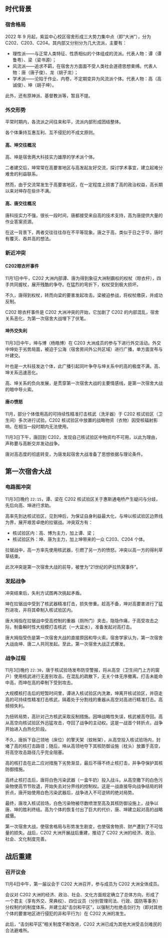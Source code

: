 ## 时代背景

### 宿舍格局

2022 年 9 月起，紫监中心校区宿舍形成三大势力集中点（即“大洲”），分为 C202、C203、C204。其内部又分别分为几大流派，主要有：

+ 理性派——与正常人类特征、性质相似的个体组成的流派。代表人物：谭（谭鲁粤）、梁（梁书源）；
+ 风流派——追求不羁，在宿舍方方面面不受人类社会道德思想束缚。代表人物：唐（唐子俊）、龙（胡子龙）；
+ 学术派——沦陷于作业、内卷，不定期变异为风流派个体。代表人物：高（高诚俊）、坤（胡子坤）。

此外，还有原神派、基督教派等，暂且不提。

### 外交形势

平常时期内，各流派之间往来和平，流派内部形成团结整体。

各个体秉持互惠互利、互不侵犯的不成文原则。

#### 高、坤交往概况

高、坤是宿舍两大科技实力雄厚的学术派个体。

二者建交后，坤常常在高要害地区与高发起友好交流，探讨学术事宜，建立起难分难舍的利益联系。

然而，由于交流常发生于高要害地区，在一定程度上损害了高的政治权益，高长期以来对坤存在些许不满。

#### 高、唐交往概况

唐科技实力不强，很长一段时间，唐都接受来自高的技术支持，高为唐提供大量的作业答案资源。

在这一背景下，两者交往往往存在不平等现象。唐之于高，类似于日之于华，唐时有覆灭、吞并高的想法。

### 新近冲突

#### C202晾衣杆事件

11月1日中午，C202 大洲内部谭、唐为得到象征大洲制霸权的权杖（晾衣杆），四手共同握杖，展开残酷的争夺。在猛烈的弯折下，权杖受到极大损坏。

不久，唐得到权杖，转而向梁的要害发起攻击。梁被迫参战，将权杖缴获，并成功反制。

C202 晾衣杆事件是 C202 大洲冲突的开始，它加剧了 C202 的内部混乱，宿舍关系恶化，为第一次宿舍大战埋下了伏笔。

#### 坤外交失利

11月3日中午，坤与博（杨皓博）在 C203 大洲成员的参与下进行外交活动。外交中坤处于劣势局面，被迫于公海（宿舍房间外公共区域）进行广播，单方面宣布与叶建交。

叶也是一大科技发达个体，此广播引起同叶争夺与坤关系中的高的极度不满，高、坤关系迅速恶化。

高、坤关系的负向发展，是贯穿第一次宿舍大战的主要情感线，是第一次宿舍大战的暗中导火索。

#### 唐の愤怒

11月，部分个体借用高的可持续性精准打击核武（洗牙器）于 C202 核试验区（卫生间）多次进行试验。C202 核试验区中放置的战略物资（衣物）因受核辐射影响，在相当一段时期内无法使用。

11月3日下午，唐回到 C202，发现自己核试验区中物资均不可用，以此为理由，声称要与高断交并发动战争。

唐对高态度的彻底转变，为唐发起宿舍大战准备了思想依据与理论条件。

## 第一次宿舍大战

### 电路图冲突

11月3日晚约 `22:15`，谭、梁在 C202 核试验区关于惠斯通电桥产生疑问与分歧，先后向高、坤进行求助。

高率先到达核试验区，见到坤后，为保证自身利益最大化，与坤以核试验区边界线为界，展开艰苦卓绝的拉锯战。冲突双方有：

+ 核试验区内：高、博为主力，加上谭、梁；
+ 核试验区外：坤、唐为主力，加上坤带来的一众 C203、C204 个体。

拉锯战中，高一方率先使用核武器，引燃了另一方的愤怒。冲突以高一方的得利草草结束。

此次冲突是第一次宿舍大战的前导，被誉为“21世纪的萨拉热窝事件”。

### 发起战争

冲突结束后，失利方试图再次挑起矛盾。

坤在拉锯战中受到了核武器精准打击，损失惨重。趁高不备，坤对高要害进行了猛烈进攻，并将其牵制入核试验区内。

唐大拇指在拉锯战中受高控制的重器（厕所门）夹击，隐隐作痛，于高受攻击之际，制备瞬时性大规模打击核武（一大盆水），准备发起对高打击。

唐大拇指受伤是第一次宿舍大战的直接原因和导火索。宿舍学家认为，第一次宿舍大战由坤、唐二人共同发起。至此，第一次宿舍大战正式爆发。

### 战争过程

11月3日晚约 `22:30`，唐于核试验场发布防空警报，将从高空（卫生间门上方的窗户）使用核武进行无差别攻击。在混乱的疏散下，无关个体无序撤离。打击未能命中高，而坤在高的牵制下受到攻击。

大规模核打击后的短暂时间里，谭进入核试验区内洗漱，坤离开核试验区，并窃走高的可持续性精准打击核武，隔着处于分割线的重器从高空对高进行精准打击。高频频失利。

为扭转局势，高针对己方核武采取反制措施。因坤战略性失误，核武被高夺回。高从高空向核试验区外迅猛攻击，夺回了战争的主动权。这是一战首个转折点，战争开始进入白热化阶段。

不久，唐拆下自己领地（床位）的擎天架（蚊帐架），从高空投入核试验场内，封堵了高的核打击路径；随后，坤从高领地夺下其核防御设施（枕头）放置于高空，将高空攻击路径几乎完全阻塞。

高的核打击在此二应对措施下劣势渐显，最后不得不终止核打击，并争夺保护其核防御措施。

高终止核打击后，唐将白色污染武器（一盒牛奶）投入战斗。从高空撒下的白色污染物使高节节败退，开始失去对分界线的控制权。这是一战直接导向战争结局的转折点，唐开始使用白色污染武器后，战争进入不可逆转的绝对局势。

最终，唐攻入核试验场，白色污染物被尽数喷泄至高及其核防御设施上，战争以唐、坤的胜利终结。高为个体的恢复付出了巨大的代价，唐、坤建立起对高的战略威慑。

第一次宿舍大战，使宿舍格局与形势发生剧变，也使宿舍物资、财产遭到了不可估量的损失。战后，C202 大洲开展战后重建，推动了 C202 大洲的经济、政治、社会、文化制度完善。

## 战后重建

### 召开议会

11月4日中午，第一届议会于 C202 大洲召开，参与成员为 C202 大洲全体成员。

会议对 C202 大洲的经济、政治、社会、文化方面规定确立了总体方向，形成了一个君主（享有外交、荣典权）、四位议员（分别管理司法、行政、国防等事务）分权制约的制度体系，并建立起“击剑和平区”，以强制力杜绝击剑行为（即对其他个体的要害地区进行侵犯的非和平行为）在 C202 大洲的发生。

此后，“击剑和平区”相关制度不断改进，C202 大洲已成为其他大洲受击剑难民的合法避难所。